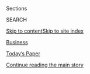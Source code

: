 <div id="app">

<div>

<div class="NYTAppHideMasthead css-zz1s19 e1suatyy0">

<div class="section css-ui9rw0 e1suatyy2">

<div class="css-11hrj97 er09x8g0">

<div class="css-6n7j50">

</div>

<span class="css-1dv1kvn">Sections</span>

<div class="css-10488qs">

<span class="css-1dv1kvn">SEARCH</span>

</div>

[Skip to content](#site-content)[Skip to site index](#site-index)

</div>

<div id="masthead-section-label" class="css-1fnb9ct eaxe0e00">

[Business](https://www.nytimes.com/section/business)

</div>

<div class="css-10698na e1huz5gh0">

</div>

</div>

<div id="masthead-bar-one" class="section hasLinks css-15hmgas e1csuq9d3">

<div class="css-uqyvli e1csuq9d0">

</div>

<div class="css-1uqjmks e1csuq9d1">

</div>

<div class="css-9e9ivx">

[](https://myaccount.nytimes.com/auth/login?response_type=cookie&client_id=vi)

</div>

<div class="css-1bvtpon e1csuq9d2">

[Today’s Paper](https://www.nytimes.com/section/todayspaper)

</div>

</div>

</div>

</div>

<div data-aria-hidden="false">

<div id="site-content" role="main">

<div id="top-wrapper" class="css-15p45cc eaca97t0" type="top">

<div id="top-slug" class="css-19x0jxb eaca97t1" hidden="">

Advertisement

</div>

[Continue reading the main story](#after-top)

<div class="ad top-wrapper" style="text-align:center;height:100%;display:block;min-height:90px">

<div id="top" class="place-ad" data-position="top" data-size-key="top">

</div>

</div>

<div id="after-top">

</div>

</div>

<div id="collection-business" class="section css-15h4p1b e9abtgs0">

<div class="css-1j21atc e1svk9qx1">

<div class="css-2fant5 e1svk9qx2">

<div class="css-1hk7r2m eu54l5x0">

<div id="sponsor-wrapper" class="css-7a1pgi eaca97t0" type="sponsor" hidden="">

<div id="sponsor-slug" class="css-1l4mleb eaca97t1" hidden="">

Supported by

</div>

[Continue reading the main story](#after-sponsor)

<div id="sponsor" class="ad sponsor-wrapper" style="text-align:left;height:100%;display:block">

</div>

<div id="after-sponsor">

</div>

</div>

</div>

</div>

<div class="css-nfcc9b e1svk9qx3">

<div class="css-zg8df4 e1svk9qx5">

<div class="css-1nrhkj6 e1svk9qx6">

# Business

<div class="follow-button-placeholder" data-collection-id="">

</div>

</div>

1.  [Tech](/section/technology)
2.  [Econ](/section/business/economy)
3.  [Media](/section/business/media)
4.  [Money](/section/your-money)
5.  [DealBook](/section/business/dealbook)

</div>

</div>

</div>

<div class="css-jvr0mc">

</div>

<div class="css-4svvz1 ekkqrpp0">

<div id="collection-highlights-container" class="section css-hwba2 e46isfb1">

<div class="css-gfgt40 ekkqrpp1">

## Highlights

1.  ![<span class="css-1nk1g0h e1oaj3zl2"><span class="css-1dv1kvn">Credit</span>Hannah
    Yoon for The New York
    Times</span>](https://static01.nyt.com/images/2020/08/06/business/00virus-cliff1c/00virus-cliff1c-videoLarge-v2.jpg)
    
    <div class="css-10wtrbd">
    
    <div class="css-1dqkjed">
    
    [![](https://static01.nyt.com/images/2020/08/06/business/00virus-cliff1c/00virus-cliff1c-thumbStandard-v2.jpg)](/2020/08/08/business/economy/lost-unemployment-benefits.html)
    
    </div>
    
    ## [Without $600 Weekly Benefit, Unemployed Face Bleak Choices](/2020/08/08/business/economy/lost-unemployment-benefits.html)
    
    A federal supplement to jobless pay was a lifeline for millions and
    for the economy. Its cutoff, even if temporary, may have lasting
    consequences.
    
    <span class="css-me3p27"></span><span class="css-1dydysp e4e4i5l3"></span><span class="css-9voj2j">By
    <span class="css-1baulvz" itemprop="name">Ben Casselman</span> and
    <span class="css-1baulvz last-byline" itemprop="name">Gillian
    Friedman</span></span>
    
    </div>

2.  ![<span class="css-1nk1g0h e1oaj3zl2"><span class="css-1dv1kvn">Credit</span>Caitlin
    O\&rsquo;Hara for The New York
    Times</span>](https://static01.nyt.com/images/2020/08/08/business/08virus-eviction1/merlin_175408071_6b9bf3e6-34e1-48fc-b87a-c02c575fb2a3-videoLarge.jpg)
    
    <div class="css-10wtrbd">
    
    <div class="css-1dqkjed">
    
    [![](https://static01.nyt.com/images/2020/08/08/business/08virus-eviction1/07virus-eviction1-thumbStandard.jpg)](/2020/08/07/business/economy/housing-economy-eviction-renters.html)
    
    </div>
    
    ## [Millions of Evictions Are a Sharper Threat as Government Support Ends](/2020/08/07/business/economy/housing-economy-eviction-renters.html)
    
    Without more federal aid for workers, experts are expecting the
    largest disruption to the housing market since the Depression.
    
    <span class="css-me3p27"></span><span class="css-1dydysp e4e4i5l3"></span><span class="css-9voj2j">By
    <span class="css-1baulvz last-byline" itemprop="name">Conor
    Dougherty</span></span>
    
    </div>

3.  1.  ![<span class="css-1nk1g0h e1oaj3zl2"><span class="css-1dv1kvn">Credit</span>Johannes
        Eisele/Agence France-Presse — Getty
        Images</span>](https://static01.nyt.com/images/2020/08/09/business/08berkshire/08berkshire-videoLarge.jpg)
        
        <div class="css-10wtrbd">
        
        ## [Profits Rebound at Warren Buffett’s Berkshire Hathaway](/2020/08/08/business/berkshire-hathaway-earnings-warren-buffett.html)
        
        <div class="css-ajkwsy">
        
        [![](https://static01.nyt.com/images/2020/08/09/business/08berkshire/08berkshire-thumbStandard.jpg)](/2020/08/08/business/berkshire-hathaway-earnings-warren-buffett.html)
        
        </div>
        
        Berkshire reported earnings of $26.4 billion in the second
        quarter, a turnaround from its $49.7 billion loss in the first
        quarter, when the pandemic caused a plunge in the stock market.
        
        <span class="css-me3p27"></span><span class="css-1dydysp e4e4i5l3"></span><span class="css-9voj2j">By
        <span class="css-1baulvz last-byline" itemprop="name">Peter
        Eavis</span></span>
        
        </div>
    
    2.  ![<span class="css-1nk1g0h e1oaj3zl2"><span class="css-1dv1kvn">Credit</span>Lynsey
        Weatherspoon for The New York
        Times</span>](https://static01.nyt.com/images/2020/08/07/business/07markets-brf-jobs-pos/merlin_174608646_b93a3f79-6460-44ca-9dc8-b72b4fe22398-videoLarge.jpg)
        
        <div class="css-10wtrbd">
        
        ## [Job Growth Slowed in July, Signaling a Loss of Economic Momentum](/2020/08/07/business/economy/july-jobs-report.html)
        
        <div class="css-ajkwsy">
        
        [![](https://static01.nyt.com/images/2020/08/07/business/07markets-brf-jobs-pos/07markets-brf-jobs-pos-thumbStandard.jpg)](/2020/08/07/business/economy/july-jobs-report.html)
        
        </div>
        
        The ranks of the employed grew by 1.8 million, a drop from the
        pace of the previous two months, as renewed business closings
        hampered the recovery.
        
        <span class="css-me3p27"></span><span class="css-1dydysp e4e4i5l3"></span><span class="css-9voj2j">By
        <span class="css-1baulvz" itemprop="name">Nelson D.
        Schwartz</span> and
        <span class="css-1baulvz last-byline" itemprop="name">Gillian
        Friedman</span></span>
        
        </div>

</div>

<div class="css-1xdhyk6 e46isfb0">

<div class="css-zk12ih ef6si7p0">

1.  ![<span class="css-1hhnwbi e1oaj3zl2"><span class="css-1dv1kvn">Credit</span>Anna
    Moneymaker for The New York
    Times</span>](https://static01.nyt.com/images/2020/08/08/business/07jpDC-ORDERs-print/merlin_175392885_12569975-dca2-460a-83de-8e4453ec2632-videoLarge.jpg)
    
    <div class="css-10wtrbd">
    
    ## [Trump’s Orders on WeChat and TikTok Are Uncertain. That May Be the Point.](/2020/08/07/business/economy/trump-executive-order-tiktok-wechat.html)
    
    The restrictions on the two Chinese-owned apps followed a familiar
    model for other policy announcements on China from the Trump
    administration.
    
    <span class="css-me3p27"></span><span class="css-1dydysp e4e4i5l3"></span><span class="css-9voj2j">By
    <span class="css-1baulvz last-byline" itemprop="name">Ana
    Swanson</span></span>
    
    </div>

2.  ![<span class="css-1hhnwbi e1oaj3zl2"><span class="css-1dv1kvn">Credit</span>Scott
    Anderson</span>](https://static01.nyt.com/images/2020/08/09/business/07Talkspace-illo/07Talkspace-illo-videoLarge-v3.jpg)
    
    <div class="css-10wtrbd">
    
    ## [At Talkspace, Start-Up Culture Collides With Mental Health Concerns](/2020/08/07/technology/talkspace.html)
    
    The therapy-by-text company made burner phones available for fake
    reviews and doesn’t adequately respect client privacy, former
    employees say.
    
    <span class="css-me3p27"></span><span class="css-1dydysp e4e4i5l3"></span><span class="css-9voj2j">By
    <span class="css-1baulvz" itemprop="name">Kashmir Hill</span> and
    <span class="css-1baulvz last-byline" itemprop="name">Aaron
    Krolik</span></span>
    
    </div>

3.  ![<span class="css-1hhnwbi e1oaj3zl2"><span class="css-1dv1kvn">Credit</span>Mike
    Blake/Reuters</span>](https://static01.nyt.com/images/2020/08/08/business/07HBO1-print/merlin_137565399_b34b5a2a-f0da-40b5-891b-d7507abfd280-videoLarge.jpg)
    
    <div class="css-10wtrbd">
    
    ## [Three Top Executives Are Out at WarnerMedia, HBO’s Parent Company](/2020/08/07/business/media/hbo-warnermedia-executive-departure.html)
    
    The shake-up came on the watch of the WarnerMedia chief executive,
    Jason Kilar, who joined the company in May.
    
    <span class="css-me3p27"></span><span class="css-1dydysp e4e4i5l3"></span><span class="css-9voj2j">By
    <span class="css-1baulvz last-byline" itemprop="name">Nicole
    Sperling</span></span>
    
    </div>

4.  ### Wealth Matters
    
    ![<span class="css-1hhnwbi e1oaj3zl2"><span class="css-1dv1kvn">Credit</span>Kholood
    Eid/Bloomberg</span>](https://static01.nyt.com/images/2020/08/08/business/07Wealth-01/07Wealth-01-videoLarge.jpg)
    
    <div class="css-10wtrbd">
    
    ## [More Wealthy Families Are Throwing a Lifeline to Distressed Businesses](/2020/08/07/your-money/family-office-direct-investment.html)
    
    The pandemic has created an opportunity for family offices to take a
    more hands-on approach by investing directly in companies that need
    capital.
    
    <span class="css-me3p27"></span><span class="css-1dydysp e4e4i5l3"></span><span class="css-9voj2j">By
    <span class="css-1baulvz last-byline" itemprop="name">Paul
    Sullivan</span></span>
    
    </div>

5.  ### Your Money Adviser
    
    ![<span class="css-1hhnwbi e1oaj3zl2"><span class="css-1dv1kvn">Credit</span>Till
    Lauer</span>](https://static01.nyt.com/images/2020/08/08/business/08Adviser-illo-sub/07Adviser-illo-sub-videoLarge.jpg)
    
    <div class="css-10wtrbd">
    
    ## [The ‘Indirect’ Costs at College Can Involve Nasty Surprises](/2020/08/07/your-money/college-costs-tuition.html)
    
    Expenses for books, transportation and food outside a meal plan may
    be a problem for poor and moderate-income students, a new report
    finds.
    
    <span class="css-me3p27"></span><span class="css-1dydysp e4e4i5l3"></span><span class="css-9voj2j">By
    <span class="css-1baulvz last-byline" itemprop="name">Ann
    Carrns</span></span>
    
    </div>

</div>

</div>

</div>

<div class="css-14u84ip">

<div class="css-muixe3">

<div class="css-hahzhw">

## Subscribe to “With Interest.”

It’s a Sunday newsletter with essential business insights that’ll prep
you for the week ahead.

</div>

SIGN UP

</div>

<div class="css-muixe3">

<div class="css-hahzhw">

## Sign Up for the DealBook Newsletter

Our columnist Andrew Ross Sorkin and his Times colleagues help you make
sense of major business and policy headlines — and the power-brokers who
shape them.

</div>

SIGN UP

</div>

</div>

<div id="mid1-wrapper" class="css-1mn4oms eaca97t0" type="rank">

<div id="mid1-slug" class="css-1tag3rd eaca97t1">

Advertisement

</div>

[Continue reading the main story](#after-mid1)

<div id="mid1" class="ad mid1-wrapper" style="text-align:center;height:100%;display:block">

</div>

<div id="after-mid1">

</div>

</div>

<div class="section 5-band css-jhqenn ep7jkp60">

## [Good Reads From the Business Desk](/spotlight/editors-picks-business)

[More in Good Reads From the Business Desk
»](/spotlight/editors-picks-business)

1.  ![<span class="css-1hhnwbi e1oaj3zl2"><span class="css-1dv1kvn">Credit</span>Brian
    L. Frank for The New York
    Times</span>](https://static01.nyt.com/images/2020/08/02/business/00virus-crowding1/00virus-crowding1-videoLarge.jpg)
    
    <div class="css-10wtrbd">
    
    ## [12 People in a 3-Bedroom House, Then the Virus Entered the Equation](/2020/08/01/business/economy/housing-overcrowding-coronavirus.html)
    
    Overcrowding, not density, has defined many coronavirus hot spots.
    Service workers’ quarters skirting Silicon Valley are no exception.
    
    <span class="css-me3p27"></span><span class="css-1dydysp e4e4i5l3"></span><span class="css-9voj2j">By
    <span class="css-1baulvz last-byline" itemprop="name">Conor
    Dougherty</span></span>
    
    </div>

2.  ![<span class="css-1hhnwbi e1oaj3zl2"><span class="css-1dv1kvn">Credit</span>Ted
    S. Warren/Associated
    Press</span>](https://static01.nyt.com/images/2020/07/26/business/26Virus-Vaccine-Payday-shot/merlin_174630441_1f65a11a-cfd7-48ef-9c5c-8454b39c7e17-videoLarge.jpg)
    
    <div class="css-10wtrbd">
    
    ## [Corporate Insiders Pocket $1 Billion in Rush for Coronavirus Vaccine](/2020/07/25/business/coronavirus-vaccine-profits-vaxart.html)
    
    Well-timed stock bets have generated big profits for senior
    executives and board members at companies developing vaccines and
    treatments.
    
    <span class="css-me3p27"></span><span class="css-1dydysp e4e4i5l3"></span><span class="css-9voj2j">By
    <span class="css-1baulvz" itemprop="name">David Gelles</span> and
    <span class="css-1baulvz last-byline" itemprop="name">Jesse
    Drucker</span></span>
    
    </div>

3.  ![<span class="css-1hhnwbi e1oaj3zl2"><span class="css-1dv1kvn">Credit</span>Noam
    Galai/Getty
    Images</span>](https://static01.nyt.com/images/2020/07/02/business/00Unrest-Hearst-young/00Unrest-Hearst-young-videoLarge.jpg)
    
    <div class="css-10wtrbd">
    
    ## [Hearst Employees Say Magazine Boss Led Toxic Culture](/2020/07/22/business/media/hearst-harassment-troy-young.html)
    
    At Cosmopolitan staff meetings, workers complain of discrimination
    and tokenism. Former employees say the Hearst Magazines president,
    Troy Young, made sexually offensive remarks.
    
    <span class="css-me3p27"></span><span class="css-1dydysp e4e4i5l3"></span><span class="css-9voj2j">By
    <span class="css-1baulvz" itemprop="name">Katie Robertson</span> and
    <span class="css-1baulvz last-byline" itemprop="name">Ben
    Smith</span></span>
    
    </div>

4.  ![<span class="css-1hhnwbi e1oaj3zl2"><span class="css-1dv1kvn">Credit</span>John
    Francis Peters for The New York
    Times</span>](https://static01.nyt.com/images/2020/07/07/business/00robinhood-sub/00robinhood-sub-videoLarge.jpg)
    
    <div class="css-10wtrbd">
    
    ## [Robinhood Has Lured Young Traders, Sometimes With Devastating Results](/2020/07/08/technology/robinhood-risky-trading.html)
    
    Its users buy and sell the riskiest financial products and do so
    more frequently than customers at other retail brokerage firms, but
    their inexperience can lead to staggering losses.
    
    <span class="css-me3p27"></span><span class="css-1dydysp e4e4i5l3"></span><span class="css-9voj2j">By
    <span class="css-1baulvz last-byline" itemprop="name">Nathaniel
    Popper</span></span>
    
    </div>

5.  ![<span class="css-1hhnwbi e1oaj3zl2"><span class="css-1dv1kvn">Credit</span>Eva
    Redamonti</span>](https://static01.nyt.com/images/2020/07/26/business/26aupairsjp/merlin_174871512_b1de58df-100c-4682-881e-d26acdceb4b6-videoLarge.jpg)
    
    <div class="css-10wtrbd">
    
    ## [The Great Au Pair Rush](/2020/07/25/business/the-great-au-pair-rush.html)
    
    When the Trump administration shut the borders to many new au pairs,
    those already in the country found they had something new: options.
    
    <span class="css-me3p27"></span><span class="css-1dydysp e4e4i5l3"></span><span class="css-9voj2j">By
    <span class="css-1baulvz last-byline" itemprop="name">Jordan
    Salama</span></span>
    
    </div>

</div>

</div>

<div class="css-185go5a e1o5byef0">

<div class="css-15cbhtu">

  - [Latest](#stream-panel)
  - <span class="css-6n7j50">Search</span>
    <div class="control">
    <div class="label-container css-1dv1kvn">
    Search
    </div>
    <div class="css-wm4t3d">
    **<span id="clear-search-input" class="css-1dv1kvn">Clear this text
    input</span>
    </div>
    </div>
    <span class="css-1iovbfw"></span>

<div id="stream-panel" class="section css-8msx5b e1jz0cab1">

<div class="css-13mho3u">

1.  
    
    <div class="css-1cp3ece">
    
    <div class="css-1l4spti">
    
    [](/2020/08/08/world/asia/hong-kong-sanctions-united-states.html)
    
    <div class="css-79elbk">
    
    ![](https://static01.nyt.com/images/2020/08/08/world/08hk-sanctions01/08hk-sanctions01-thumbWide.jpg?quality=75&auto=webp&disable=upscale)
    
    </div>
    
    ## Hong Kong Officials Condemn and Mock Trump Administration Sanctions
    
    Officials in Hong Kong targeted by new United States sanctions
    argued on Saturday that the move harmed American interests and would
    have little impact on them.
    
    <div class="css-1nqbnmb ea5icrr0">
    
    By <span class="css-1n7hynb">Paul Mozur</span>
    
    </div>
    
    </div>
    
    <div class="css-1lc2l26 e1xfvim33">
    
    </div>
    
    </div>

2.  
    
    <div class="css-1cp3ece">
    
    <div class="css-1l4spti">
    
    [](/2020/08/07/business/media/bon-appetit-race-black-staff-quits.html)
    
    <div class="css-79elbk">
    
    ![](https://static01.nyt.com/images/2020/08/07/business/07BON-APP-01/merlin_141879036_2c11670f-08df-4d43-a374-a86c3e2e7ac2-thumbWide.jpg?quality=75&auto=webp&disable=upscale)
    
    </div>
    
    ## 2 Black Staff Members Quit Bon Appétit as Tensions Over Race Continue
    
    Troubles at the magazine surfaced in June, when the top editor
    resigned under pressure after staff members complained of a toxic
    culture.
    
    <div class="css-1nqbnmb ea5icrr0">
    
    By <span class="css-1n7hynb">Edmund Lee</span>
    
    </div>
    
    </div>
    
    <div class="css-1lc2l26 e1xfvim33">
    
    </div>
    
    </div>

3.  
    
    <div class="css-1cp3ece">
    
    <div class="css-1l4spti">
    
    [](/2020/08/07/health/coronavirus-exams-mcat.html)
    
    <div class="css-79elbk">
    
    ![](https://static01.nyt.com/images/2020/08/07/science/07VIRUS-EXAM/07VIRUS-MCAT-thumbWide.jpg?quality=75&auto=webp&disable=upscale)
    
    </div>
    
    ## Want to Be a Doctor? Take Your Chances in a Closed Room With Strangers
    
    Admissions tests for many graduate schools have gone online. But not
    the MCAT, the exam for aspiring doctors. It must still be taken in
    person, pandemic or not.
    
    <div class="css-1nqbnmb ea5icrr0">
    
    By <span class="css-1n7hynb">Roni Caryn Rabin</span>
    
    </div>
    
    </div>
    
    <div class="css-1lc2l26 e1xfvim33">
    
    </div>
    
    </div>

4.  
    
    <div class="css-1cp3ece">
    
    <div class="css-1l4spti">
    
    [](/2020/08/07/style/kibbo-van-life-startup.html)
    
    <div class="css-79elbk">
    
    ![](https://static01.nyt.com/images/2020/08/06/fashion/06VANLIFE-kibbo-park/oakImage-1595971463697-thumbWide.png?quality=75&auto=webp&disable=upscale)
    
    </div>
    
    ## What if Your Home Could Be Mobile, but Also You Could Park It?
    
    A start-up rethinks a little about how to live.
    
    <div class="css-1nqbnmb ea5icrr0">
    
    By <span class="css-1n7hynb">Candace Jackson</span>
    
    </div>
    
    </div>
    
    <div class="css-1lc2l26 e1xfvim33">
    
    </div>
    
    </div>

5.  
    
    <div class="css-1cp3ece">
    
    <div class="css-1l4spti">
    
    [](/2020/08/07/business/discouraged-workers-add-to-the-cloud-over-the-labor-market.html)
    
    ## Discouraged workers add to the cloud over the labor market.
    
    <div class="css-1nqbnmb ea5icrr0">
    
    By <span class="css-1n7hynb">Nelson D. Schwartz</span>
    
    </div>
    
    </div>
    
    <div class="css-1lc2l26 e1xfvim33">
    
    </div>
    
    </div>

6.  
    
    <div class="css-1cp3ece">
    
    <div class="css-1l4spti">
    
    [](/2020/08/07/business/media/lorenzo-milam-dead.html)
    
    <div class="css-79elbk">
    
    ![](https://static01.nyt.com/images/2020/08/06/obituaries/06Milam5/06Milam5-thumbWide.jpg?quality=75&auto=webp&disable=upscale)
    
    </div>
    
    ## Lorenzo Wilson Milam, Guru of Community Radio, Is Dead at 86
    
    He helped start noncommercial stations in the 1960s and ’70s,
    offering an eclectic mix of music and talk. His goal: to change the
    world.
    
    <div class="css-1nqbnmb ea5icrr0">
    
    By <span class="css-1n7hynb">Richard Sandomir</span>
    
    </div>
    
    </div>
    
    <div class="css-1lc2l26 e1xfvim33">
    
    </div>
    
    </div>

7.  
    
    <div class="css-1cp3ece">
    
    <div class="css-1l4spti">
    
    [](/2020/08/07/business/how-to-handle-a-friendly-co-worker-whos-really-a-total-jerk.html)
    
    <div class="css-79elbk">
    
    ![](https://static01.nyt.com/images/2020/08/09/business/09Workfriend/merlin_175289196_8fae26c8-6101-4b0d-afe2-d90bc5a4cebe-thumbWide.jpg?quality=75&auto=webp&disable=upscale)
    
    </div>
    
    ### <span class="css-m70j1g">work Friend</span>
    
    ## How to Handle a ‘Friendly’ Co-Worker Who’s Really a Total Jerk
    
    A woman has a misogynist at her job. A 56-year-old despairs about
    his prospects. And employees are asked to pay for their own
    diversity training.
    
    <div class="css-1nqbnmb ea5icrr0">
    
    By <span class="css-1n7hynb">Roxane Gay</span>
    
    </div>
    
    </div>
    
    <div class="css-1lc2l26 e1xfvim33">
    
    </div>
    
    </div>

8.  
    
    <div class="css-1cp3ece">
    
    <div class="css-1l4spti">
    
    [](/2020/08/07/business/media/billboard-advertising-pandemic.html)
    
    <div class="css-79elbk">
    
    ![](https://static01.nyt.com/images/2020/08/07/business/07Virus-Billboards-1/merlin_175303974_3d70ef93-8a0f-426c-92ec-6b80d220b20b-thumbWide.jpg?quality=75&auto=webp&disable=upscale)
    
    </div>
    
    ## After Taking a Pandemic Hit, Billboard Ad Companies See Signs of Hope
    
    The virus pummeled sales of ads on outdoor and transit displays, and
    a second wave could hamper a recovery. But executives believe the
    worst may be over for their business.
    
    <div class="css-1nqbnmb ea5icrr0">
    
    By <span class="css-1n7hynb">Tiffany Hsu</span>
    
    </div>
    
    </div>
    
    <div class="css-1lc2l26 e1xfvim33">
    
    </div>
    
    </div>

9.  
    
    <div class="css-1cp3ece">
    
    <div class="css-1l4spti">
    
    [](/2020/08/07/business/laid-off-rehired-laid-off-again-and-now-without-a-weekly-600-boost.html)
    
    <div class="css-79elbk">
    
    ![](https://static01.nyt.com/images/2020/08/07/business/07markets-brf-layoff/merlin_175402275_5dfa702d-9008-470c-aff0-0e3b61e03357-thumbWide.jpg?quality=75&auto=webp&disable=upscale)
    
    </div>
    
    ## Laid off, rehired, laid off again, and now without a weekly $600 boost.
    
    <div class="css-1nqbnmb ea5icrr0">
    
    By <span class="css-1n7hynb">Gillian Friedman</span>
    
    </div>
    
    </div>
    
    <div class="css-1lc2l26 e1xfvim33">
    
    </div>
    
    </div>

10. 
    
    <div class="css-1cp3ece">
    
    <div class="css-1l4spti">
    
    [](/2020/08/07/business/economy/federal-reserve-main-street-lending.html)
    
    <div class="css-79elbk">
    
    ![](https://static01.nyt.com/images/2020/08/08/business/07DC-MainStreet-print/merlin_171561357_237ae3c7-291b-4d4a-8cbb-6b979b686ddd-thumbWide.jpg?quality=75&auto=webp&disable=upscale)
    
    </div>
    
    ## Oversight Member Blasts the Fed’s Efforts to Rescue Main Street
    
    The Federal Reserve president leading the Main Street lending
    program testified before a congressional commission, as one member
    labeled it a “failure.”
    
    <div class="css-1nqbnmb ea5icrr0">
    
    By <span class="css-1n7hynb">Jeanna Smialek</span>
    
    </div>
    
    </div>
    
    <div class="css-1lc2l26 e1xfvim33">
    
    </div>
    
    </div>

<div class="css-13mho3u">

<div class="css-1t62hi8">

<div class="css-1stvaey">

Show More

<div>

<div style="border:0;clip:rect(0 0 0 0);height:1px;margin:-1px;overflow:hidden;white-space:nowrap;padding:0;width:1px;position:absolute" role="log" data-aria-live="assertive">

</div>

<div style="border:0;clip:rect(0 0 0 0);height:1px;margin:-1px;overflow:hidden;white-space:nowrap;padding:0;width:1px;position:absolute" role="log" data-aria-live="assertive">

</div>

<div style="border:0;clip:rect(0 0 0 0);height:1px;margin:-1px;overflow:hidden;white-space:nowrap;padding:0;width:1px;position:absolute" role="log" data-aria-live="polite">

</div>

<div style="border:0;clip:rect(0 0 0 0);height:1px;margin:-1px;overflow:hidden;white-space:nowrap;padding:0;width:1px;position:absolute" role="log" data-aria-live="polite">

</div>

</div>

</div>

</div>

</div>

</div>

<div class="css-g6hk37 supplemental">

<div id="mid2-wrapper" class="css-10wkyv7 eaca97t0" type="lede">

<div id="mid2-slug" class="css-1tag3rd eaca97t1">

Advertisement

</div>

[Continue reading the main story](#after-mid2)

<div id="mid2" class="ad mid2-wrapper" style="text-align:center;height:100%;display:block;min-height:250px">

</div>

<div id="after-mid2">

</div>

</div>

<div class="css-cfo9c3">

</div>

<div id="mktg-wrapper" class="css-oxle51 eaca97t0" type="mktg">

<div id="mktg-slug" class="css-1tag3rd eaca97t1">

Advertisement

</div>

[Continue reading the main story](#after-mktg)

<div id="mktg" class="ad mktg-wrapper" style="text-align:center;height:100%;display:block">

</div>

<div id="after-mktg">

</div>

</div>

## Business Delivered to Your Inbox

<div class="css-hftqp3 business-supplemental-promo">

<div id="d-promo-biz-newsletters">

###### Sign up for one of our daily or weekly newsletters.

<div class="newsletter-item">

## DealBook

The news driving the markets and the conversation.
<span class="timing">(Daily)</span>

</div>

<div class="newsletter-item">

## On Tech With Shira Ovide

Your guide to how technology is transforming our lives and the world.
<span class="timing">(Daily)</span>

</div>

<div class="newsletter-item">

## With Interest

Catch up and prep for the week ahead with this newsletter of the most
important business insights, delivered Sundays.
<span class="timing">(Weekly)</span>

</div>

<div class="newsletter-item">

## Your Money

Tips on retirement, paying for college, credit cards and the right way
to invest. <span class="timing">(Weekly)</span>

</div>

</div>

</div>

## Follow Us

<div class="module-body">

  - [**<span data-aria-hidden="true">nytimesbusiness</span><span class="css-1dv1kvn">twitter
    page for
    nytimesbusiness</span>](https://twitter.com/nytimesbusiness)
  - [**<span data-aria-hidden="true">dealbook</span><span class="css-1dv1kvn">twitter
    page for dealbook</span>](https://twitter.com/dealbook)
  - [**<span data-aria-hidden="true">nytimestech</span><span class="css-1dv1kvn">twitter
    page for nytimestech</span>](https://twitter.com/nytimestech)
  - [**<span data-aria-hidden="true">nytmedia</span><span class="css-1dv1kvn">twitter
    page for nytmedia</span>](https://twitter.com/nytmedia)

</div>

</div>

</div>

</div>

</div>

</div>

</div>

## Site Index

<div>

</div>

## Site Information Navigation

  - [© <span>2020</span> <span>The New York Times
    Company</span>](https://help.nytimes.com/hc/en-us/articles/115014792127-Copyright-notice)

<!-- end list -->

  - [NYTCo](https://www.nytco.com/)
  - [Contact
    Us](https://help.nytimes.com/hc/en-us/articles/115015385887-Contact-Us)
  - [Work with us](https://www.nytco.com/careers/)
  - [Advertise](https://nytmediakit.com/)
  - [T Brand Studio](http://www.tbrandstudio.com/)
  - [Your Ad
    Choices](https://www.nytimes.com/privacy/cookie-policy#how-do-i-manage-trackers)
  - [Privacy](https://www.nytimes.com/privacy)
  - [Terms of
    Service](https://help.nytimes.com/hc/en-us/articles/115014893428-Terms-of-service)
  - [Terms of
    Sale](https://help.nytimes.com/hc/en-us/articles/115014893968-Terms-of-sale)
  - [Site Map](https://spiderbites.nytimes.com)
  - [Help](https://help.nytimes.com/hc/en-us)
  - [Subscriptions](https://www.nytimes.com/subscription?campaignId=37WXW)

</div>

</div>
